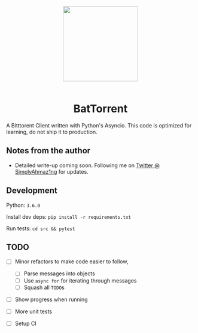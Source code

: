 <div align="center">
    <img width="200" heigth="200" src="https://i.imgur.com/pFy8mka.jpg">
    <br><br>
    <h1>BatTorrent
</div>

A Bitttorent Client written with Python's Asyncio. This code is optimized for learning, do not ship it to production.

## Notes from the author

* Detailed write-up coming soon. Following me on [Twitter @ SimplyAhmaz1ng](twitter.com/simplyAhmaz1ng) for updates.

## Development

Python: `3.6.0`

Install dev deps: `pip install -r requirements.txt`

Run tests: `cd src && pytest`

## TODO

* [ ] Minor refactors to make code easier to follow,
    * [ ] Parse messages into objects
    * [ ] Use `async for` for iterating through messages
    * [ ] Squash all `TODO`s
* [ ] Show progress when running
* [ ] More unit tests
* [ ] Setup CI
    
